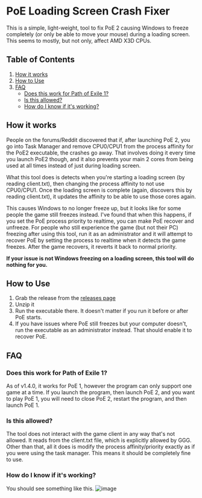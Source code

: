 # PoE Loading Screen Crash Fixer

This is a simple, light-weight, tool to fix PoE 2 causing Windows to freeze completely (or only be able to move your mouse) during a loading screen. This seems to mostly, but not only, affect AMD X3D CPUs.

## Table of Contents

1. [How it works](#how-it-works)
2. [How to Use](#how-to-use)
3. [FAQ](#faq)
   - [Does this work for Path of Exile 1?](#does-this-work-for-path-of-exile-1)
   - [Is this allowed?](#is-this-allowed)
   - [How do I know if it's working?](#how-do-i-know-if-its-working)

## How it works

People on the forums/Reddit discovered that if, after launching PoE 2, you go into Task Manager and remove CPU0/CPU1 from the process affinity for the PoE2 executable, the crashes go away.
That involves doing it every time you launch PoE2 though, and it also prevents your main 2 cores from being used at all times instead of just during loading screen.

What this tool does is detects when you're starting a loading screen (by reading client.txt), then changing the process affinity to not use CPU0/CPU1. Once the loading screen is complete
(again, discovers this by reading client.txt), it updates the affinity to be able to use those cores again.

This causes Windows to no longer freeze up, but it looks like for some people the game still freezes instead. I've found that when this happens, if you set the PoE process priority to realtime,
you can make PoE recover and unfreeze. For people who still experience the game (but not their PC) freezing after using this tool, run it as an administrator and it will attempt to recover
PoE by setting the process to realtime when it detects the game freezes. After the game recovers, it reverts it back to normal priority.

**If your issue is not Windows freezing on a loading screen, this tool will do nothing for you.**

## How to Use

1. Grab the release from the [releases page](https://github.com/Kapps/PoEUncrasher/releases/)
2. Unzip it
3. Run the executable there. It doesn't matter if you run it before or after PoE starts.
4. If you have issues where PoE still freezes but your computer doesn't, run the executable as an administrator instead. That should enable it to recover PoE.

## FAQ

### Does this work for Path of Exile 1?
As of v1.4.0, it works for PoE 1, however the program can only support one game at a time. If you launch the program, then launch PoE 2, and you want to play PoE 1, you will need to close PoE 2, restart the program, and then launch PoE 1.

### Is this allowed?
The tool does not interact with the game client in any way that's not allowed. It reads from the client.txt file, which is explicitly allowed by GGG. Other than that, all it does is modify the process affinity/priority exactly as if you were using the task manager. This means it should be completely fine to use.

### How do I know if it's working?
You should see something like this.
![image](https://github.com/user-attachments/assets/03e95e15-bbb1-4ebd-8c2f-345c37ab4643)

